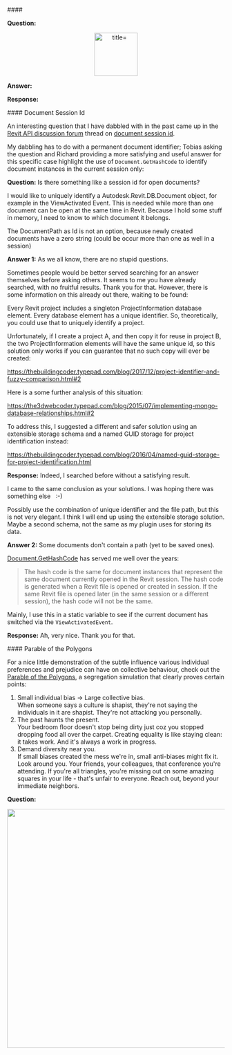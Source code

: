 <head>
<meta http-equiv="Content-Type" content="text/html; charset=utf-8">
<link rel="stylesheet" type="text/css" href="bc.css">
<script src="https://cdn.rawgit.com/google/code-prettify/master/loader/run_prettify.js" type="text/javascript"></script>
</head>

<!---

https://youtu.be/7LnbP4n4RYM

Jailbreak Revit: GraphQL & ServiceBus

Taught by Gregor Vilkner, Microdesk at the AEC Tech Hackathon 2020

Gregor Vilkner, Ph.D.  12:24 AM
👏
👍
👎
😊
😞
Got a shout out for you... 🎃
19:30min mark...

- au
  Autodesk University 2020 will be a digital, global conference. This November 17-20 join us and innovators from around the world to reimagine what’s possible. Learn more: https://www.autodesk.com/autodesk-university/conference/overview
  Catch the latest from @Autodesk and #Forge at #AU2020 on Nov 17-20. Featuring roadmap classes, case studies, API overviews, bootcamp, accelerator, and so much more. Register today at https://autodeskuniversity.smarteventscloud.com/portal/contactInfo.ww
  Classes are posted for this November’s #AU2020 check them out here [https://www.autodesk.com/autodesk-university/conference/schedule] and register today for free at [https://autodeskuniversity.smarteventscloud.com/portal/contactInfo.ww]
  Not sure which Forge classes to attend at #AU2020? Check out @_stephenpreston’s 10 classes you don’t want to miss. [https://forge.autodesk.com/blog/10-forge-classes-you-dont-want-miss-au]

- Document Session ID
  https://forums.autodesk.com/t5/revit-api-forum/document-session-id/m-p/9844775#M50895

- vendor id
  Where do I register a Vendor ID for use in Revit .addin files?
  Q: For what seems like a looong time ago (> 15 years) I registered a Vendor ID for my previous employer Cad Quality AB in Sweden. Now I am trying to do the same for my new employer Tribia AB, but I cannot find any page on ADN or Autodesk websites for doing so.
  Are the Vendor ID:s still in use, and if so – where can I register a new ID?
  A: This vendor id is no longer in use.
  The recommended vendor id to use in a Revit add-in manifest file is your reversed internet url, afaik.
  For example, i use:
  <VendorId>com.typepad.thebuildingcoder</VendorId>
  <VendorDescription>The Building Coder, http://thebuildingcoder.typepad.com</VendorDescription>
  https://thebuildingcoder.typepad.com/blog/2018/06/add-in-registration-vendorid-and-signature.html#2

- Parable of the Polygons -- https://ncase.me/polygons/

twitter:

#RevitAPI @AutodeskForge @AutodeskRevit #bim #DynamoBim #ForgeDevCon

&ndash; 
...

linkedin:

#bim #DynamoBim #ForgeDevCon #Revit #API #IFC #SDK #AI #VisualStudio #Autodesk #AEC #adsk

the [Revit API discussion forum](http://forums.autodesk.com/t5/revit-api-forum/bd-p/160) thread

<center>
<img src="img/" alt="" title="" width="600"/>
<p style="font-size: 80%; font-style:italic"></p>
</center>

-->

###

####<a name="2"></a> 

**Question:** 

<center>
<img src="img/.png" alt=" title="" width="100"/> <!-- 837 -->
</center>

**Answer:** 

**Response:** 

####<a name="3"></a> Document Session Id

An interesting question that I have dabbled with in the past came up in
the [Revit API discussion forum](http://forums.autodesk.com/t5/revit-api-forum/bd-p/160) thread
on [document session id](https://forums.autodesk.com/t5/revit-api-forum/document-session-id/m-p/9844775).

My dabbling has to do with a permanent document identifier;
Tobias asking the question and Richard providing a more satisfying and useful answer for this specific case highlight the use of `Document.GetHashCode` to identify document instances in the current session only:

**Question:** Is there something like a session id for open documents?

I would like to uniquely identify a Autodesk.Revit.DB.Document object, for example in the ViewActivated Event. This is needed while more than one document can be open at the same time in Revit. Because I hold some stuff in memory, I need to know to which document it belongs.

The DocumentPath as Id is not an option, because newly created documents have a zero string (could be occur more than one as well in a session)

**Answer 1:** As we all know, there are no stupid questions.

Sometimes people would be better served searching for an answer themselves before asking others. It seems to me you have already searched, with no fruitful results. Thank you for that. However, there is some information on this already out there, waiting to be found:

Every Revit project includes a singleton ProjectInformation database element. Every database element has a unique identifier. So, theoretically, you could use that to uniquely identify a project.

Unfortunately, if I create a project A, and then copy it for reuse in project B, the two ProjectInformation elements will have the same unique id, so this solution only works if you can guarantee that no such copy will ever be created:

https://thebuildingcoder.typepad.com/blog/2017/12/project-identifier-and-fuzzy-comparison.html#2

Here is a some further analysis of this situation:

https://the3dwebcoder.typepad.com/blog/2015/07/implementing-mongo-database-relationships.html#2

To address this, I suggested a different and safer solution using an extensible storage schema and a named GUID storage for project identification instead:

https://thebuildingcoder.typepad.com/blog/2016/04/named-guid-storage-for-project-identification.html

**Response:** Indeed, I searched before without a satisfying result.

I came to the same conclusion as your solutions.
I was hoping there was something else &nbsp; :-)

Possibly use the combination of unique identifier and the file path, but this is not very elegant.
I think I will end up using the extensible storage solution.
Maybe a second schema, not the same as my plugin uses for storing its data.

**Answer 2:** Some documents don't contain a path (yet to be saved ones).

[Document.GetHashCode](https://www.revitapidocs.com/2020/006a71c2-4393-e036-9987-14467342a7d3.htm) has
served me well over the years:

> The hash code is the same for document instances that represent the same document currently opened in the Revit session.
The hash code is generated when a Revit file is opened or created in session.
If the same Revit file is opened later (in the same session or a different session), the hash code will not be the same.

Mainly, I use this in a static variable to see if the current document has switched via the `ViewActivatedEvent`.

**Response:** Ah, very nice. Thank you for that.


<!--
####<a name="4"></a> Vendor Id

  Where do I register a Vendor ID for use in Revit .addin files?
Q: For what seems like a looong time ago (> 15 years) I registered a Vendor ID for my previous employer Cad Quality AB in Sweden. Now I am trying to do the same for my new employer Tribia AB, but I cannot find any page on ADN or Autodesk websites for doing so.
Are the Vendor ID:s still in use, and if so – where can I register a new ID?
A: This vendor id is no longer in use.
The recommended vendor id to use in a Revit add-in manifest file is your reversed internet url, afaik.
For example, i use:
    <VendorId>com.typepad.thebuildingcoder</VendorId>
    <VendorDescription>The Building Coder, http://thebuildingcoder.typepad.com</VendorDescription>

already discussed in full here:

https://thebuildingcoder.typepad.com/blog/2018/06/add-in-registration-vendorid-and-signature.html#2
-->

####<a name="5"></a> Parable of the Polygons

For a nice little demonstration of the subtle influence various individual preferences and prejudice can have on collective behaviour, check out
the [Parable of the Polygons](https://ncase.me/polygons), a segregation simulation that clearly proves certain points:

1. Small individual bias &rarr; Large collective bias.
<br/>When someone says a culture is shapist, they're not saying the individuals in it are shapist. They're not attacking you personally.
2. The past haunts the present.
<br/>Your bedroom floor doesn't stop being dirty just coz you stopped dropping food all over the carpet. Creating equality is like staying clean: it takes work. And it's always a work in progress.
3. Demand diversity near you.
<br/>If small biases created the mess we're in, small anti-biases might fix it. Look around you. Your friends, your colleagues, that conference you're attending. If you're all triangles, you're missing out on some amazing squares in your life - that's unfair to everyone. Reach out, beyond your immediate neighbors.

**Question:** 

<center>
<img src="img/.png" alt="" title="" width="553"/> <!-- 1107 -->
</center>

<pre class="code">
</pre>
